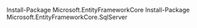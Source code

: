 Install-Package Microsoft.EntityFrameworkCore
Install-Package Microsoft.EntityFrameworkCore.SqlServer
